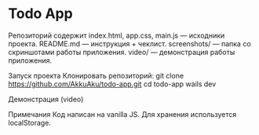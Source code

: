 # Todo App
Репозиторий содержит
index.html, app.css, main.js — исходники проекта.
README.md — инструкция + чеклист.
screenshots/ — папка со скриншотами работы приложения.
video/ — демонстрация работы приложения.

Запуск проекта
Клонировать репозиторий:
git clone https://github.com/AkkuAku/todo-app.git
cd todo-app
wails dev 

Демонстрация (video)

Примечания
Код написан на vanilla JS.
Для хранения используется localStorage.

